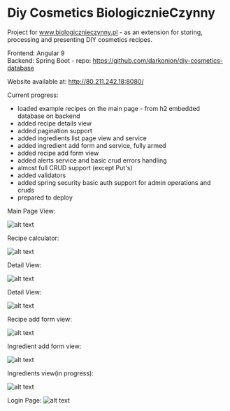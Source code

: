 # Diy Cosmetics BiologicznieCzynny

Project for www.biologicznieczynny.pl - as an extension for storing, processing and presenting DIY cosmetics recipes.<br>

Frontend: Angular 9 <br>
Backend: Spring Boot - repo: https://github.com/darkonion/diy-cosmetics-database<br>

Website available at: http://80.211.242.18:8080/

Current progress: <br>
- loaded example recipes on the main page - from h2 embedded database on backend
- added recipe details view
- added pagination support
- added ingredients list page view and service
- added ingredient add form and service, fully armed
- added recipe add form view 
- added alerts service and basic crud errors handling
- almost full CRUD support (except Put's)
- added validators
- added spring security basic auth support for admin operations and cruds
- prepared to deploy

Main Page View:

![alt text](https://i.imgur.com/1nv0SxZ.png?1)

Recipe calculator: 

![alt text](https://i.imgur.com/Hl1tMLv.png?1)

Detail View:

![alt text](https://i.imgur.com/aY8b5DZ.png?1)

Detail View:

![alt text](https://i.imgur.com/TDVhETK.png?1)

Recipe add form view: 

![alt text](https://i.imgur.com/OjwSyYs.png?1)

Ingredient add form view: 

![alt text](https://i.imgur.com/33Cx1p5.png?1)

Ingredients view(in progress):

![alt text](https://i.imgur.com/bmLVTom.png?1)

Login Page: 
![alt text](https://i.imgur.com/gIpSyje.png?1)
